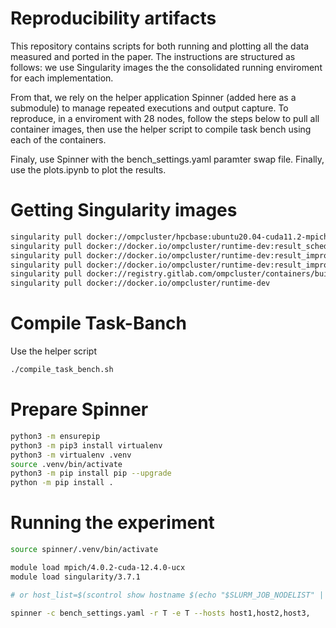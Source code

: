 # Reproducibility artifacts

This repository contains scripts for both running and plotting all the data measured and ported in the paper. The instructions are structured as follows: we use Singularity images the the consolidated running enviroment for each implementation.

From that, we rely on the helper application Spinner (added here as a submodule) to manage repeated executions and output capture. To reproduce, in a enviroment with 28 nodes, follow the steps below to pull all container images, then use the helper script to compile task bench using each of the containers.

Finaly, use Spinner with the bench_settings.yaml paramter swap file. Finally, use the plots.ipynb to plot the results.

# Getting Singularity images
```sh
singularity pull docker://ompcluster/hpcbase:ubuntu20.04-cuda11.2-mpich-ofed5
singularity pull docker://docker.io/ompcluster/runtime-dev:result_scheduler-main-ubuntu20.04-cuda11.2-mpich
singularity pull docker://docker.io/ompcluster/runtime-dev:result_improv-135-ubuntu20.04-cuda11.2-mpich
singularity pull docker://docker.io/ompcluster/runtime-dev:result_improv-136-ubuntu20.04-cuda11.2-mpich
singularity pull docker://registry.gitlab.com/ompcluster/containers/build-runtime-img/ubuntu20.04-cuda11.2-mpich:1405812206 
singularity pull docker://docker.io/ompcluster/runtime-dev
```

# Compile Task-Banch
Use the helper script
```sh
./compile_task_bench.sh
```

# Prepare Spinner
```sh
python3 -m ensurepip
python3 -m pip3 install virtualenv
python3 -m virtualenv .venv
source .venv/bin/activate
python3 -m pip install pip --upgrade
python -m pip install .
```

# Running the experiment
```sh
source spinner/.venv/bin/activate      

module load mpich/4.0.2-cuda-12.4.0-ucx
module load singularity/3.7.1

# or host_list=$(scontrol show hostname $(echo "$SLURM_JOB_NODELIST" | tr '\n' ',' | sed 's/,$//'))

spinner -c bench_settings.yaml -r T -e T --hosts host1,host2,host3,

```